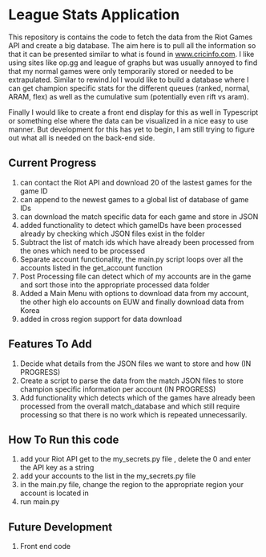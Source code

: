 # League Stats Application

This repository is contains the code to fetch the data from the Riot Games API and create a big database. The aim here is to pull all the information so that it can be presented similar to what is found in www.cricinfo.com. I like using sites like op.gg and league of graphs but was usually annoyed to find that my normal games were only temporarily stored or needed to be extrapulated. Similar to rewind.lol I would like to build  a database where I can get champion specific stats for the different queues (ranked, normal, ARAM, flex) as well as the cumulative sum (potentially even rift vs aram). 

Finally I would like to create a front end display for this as well in Typescript or something else where the data can be visualized in a nice easy to use manner. But development for this has yet to begin, I am still trying to figure out what all is needed on the back-end side.

## Current Progress

1. can contact the Riot API and download 20 of the lastest games for the game ID
2. can append to the newest games to a global list of database of game IDs
3. can download the match specific data for each game and store in JSON
4. added functionality to detect which gameIDs have been processed already by checking which JSON files exist in the folder
5. Subtract the list of match ids which have already been processed from the ones which need to be processed 
6. Separate account functionality, the main.py script loops over all the accounts listed in the get_account function
7. Post Processing file can detect which of my accounts are in the game and sort those into the appropriate processed data folder
8. Added a Main Menu with options to download data from my account, the other high elo accounts on EUW and finally download data from Korea
9. added in cross region support for data download

## Features To Add

1. Decide what details from the JSON files we want to store and how (IN PROGRESS)
2. Create a script to parse the data from the match JSON files to store champion specific information per account (IN PROGRESS)
3. Add functionality which detects which of the games have already been processed from the overall match_database and which still require processing so that there is no work which is repeated unnecessarily.


## How To Run this code

1. add your Riot API get to the my_secrets.py file , delete the 0 and enter the API key as a string
2. add your accounts to the list in the my_secrets.py file
3. in the main.py file, change the region to the appropriate region your account is located in
4. run main.py

## Future Development

1. Front end code
